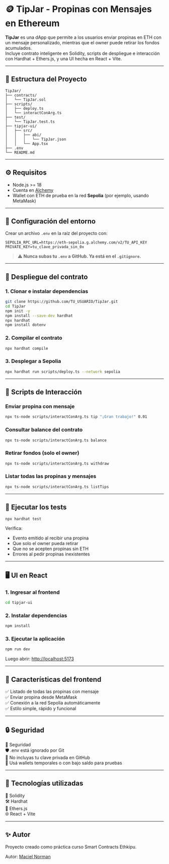 
# 🪙 TipJar - Propinas con Mensajes en Ethereum

**TipJar** es una dApp que permite a los usuarios enviar propinas en ETH con un mensaje personalizado, mientras que el owner puede retirar los fondos acumulados.  
Incluye contrato inteligente en Solidity, scripts de despliegue e interacción con Hardhat + Ethers.js, y una UI hecha en React + Vite.

---

## 📁 Estructura del Proyecto

```
TipJar/
├── contracts/
│   └── TipJar.sol
├── scripts/
│   ├── deploy.ts
│   └── interactConArg.ts
├── test/
│   └── TipJar.test.ts
├── tipjar-ui/
│   ├── src/
│   │   ├── abi/
│   │   │   └── TipJar.json
│   │   └── App.tsx
├── .env
└── README.md
```

---

## ⚙️ Requisitos

- Node.js >= 18  
- Cuenta en [Alchemy](https://www.alchemy.com/)
- Wallet con ETH de prueba en la red **Sepolia** (por ejemplo, usando MetaMask)

---

## 🔐 Configuración del entorno

Crear un archivo `.env` en la raíz del proyecto con:

```
SEPOLIA_RPC_URL=https://eth-sepolia.g.alchemy.com/v2/TU_API_KEY
PRIVATE_KEY=tu_clave_privada_sin_0x
```

> ⚠️ **Nunca subas tu `.env` a GitHub. Ya está en el `.gitignore`.**

---

## 🚀 Despliegue del contrato

### 1. Clonar e instalar dependencias

```bash
git clone https://github.com/TU_USUARIO/TipJar.git
cd TipJar
npm init -y
npm install --save-dev hardhat
npx hardhat
npm install dotenv
```

### 2. Compilar el contrato

```bash
npx hardhat compile
```

### 3. Desplegar a Sepolia

```bash
npx hardhat run scripts/deploy.ts --network sepolia
```

---

## 🔧 Scripts de Interacción

### Enviar propina con mensaje

```bash
npx ts-node scripts/interactConArg.ts tip "¡Gran trabajo!" 0.01
```

### Consultar balance del contrato

```bash
npx ts-node scripts/interactConArg.ts balance
```

### Retirar fondos (solo el owner)

```bash
npx ts-node scripts/interactConArg.ts withdraw
```

### Listar todas las propinas y mensajes

```bash
npx ts-node scripts/interactConArg.ts listTips
```

---

## 🧪 Ejecutar los tests

```bash
npx hardhat test
```

Verifica:

- Evento emitido al recibir una propina
- Que solo el owner pueda retirar
- Que no se acepten propinas sin ETH
- Errores al pedir propinas inexistentes

---

## 🖥 UI en React

### 1. Ingresar al frontend

```bash
cd tipjar-ui
```

### 2. Instalar dependencias

```bash
npm install
```

### 3. Ejecutar la aplicación

```bash
npm run dev
```

Luego abrir: [http://localhost:5173](http://localhost:5173)

---     
## 🎨 Características del frontend

✅ Listado de todas las propinas con mensaje    
✅ Enviar propina desde MetaMask    
✅ Conexión a la red Sepolia automáticamente    
✅ Estilo simple, rápido y funcional        



---

## 🔒 Seguridad

🔐 Seguridad    
🛡️ .env está ignorado por Git   
🚫 No incluyas tu clave privada en GitHub   
🔑 Usá wallets temporales o con bajo saldo para pruebas

---

## 🧠 Tecnologías utilizadas


🧱 Solidity     
🛠 Hardhat  
🔌 Ethers.js    
🌐 React + Vite


---

## ✨ Autor

Proyecto creado como práctica curso Smart Contracts Ethkipu.

Autor: [Maciel Norman](https://github.com/NormanMaciel)
